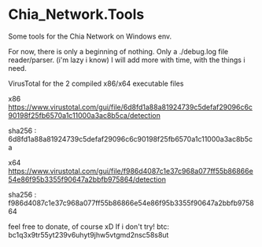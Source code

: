 # Chia_Network.Tools
Some tools for the Chia Network on Windows env.

For now, there is only a beginning of nothing. Only a ./debug.log file reader/parser. (i'm lazy i know)
I will add more with time, with the things i need.


VirusTotal for the 2 compiled x86/x64 executable files

x86 https://www.virustotal.com/gui/file/6d8fd1a88a81924739c5defaf29096c6c90198f25fb6570a1c11000a3ac8b5ca/detection

sha256 : 6d8fd1a88a81924739c5defaf29096c6c90198f25fb6570a1c11000a3ac8b5ca

x64 https://www.virustotal.com/gui/file/f986d4087c1e37c968a077ff55b86866e54e86f95b3355f90647a2bbfb975864/detection

sha256 : f986d4087c1e37c968a077ff55b86866e54e86f95b3355f90647a2bbfb975864

feel free to donate, of course xD If i don't try! btc: bc1q3x9tr55yt239v6uhyt9jhw5vtgmd2nsc58s8ut
